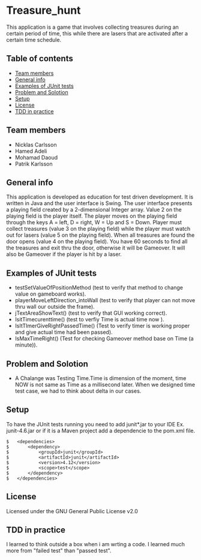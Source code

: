 # Treasure_hunt
This application is a game that involves collecting treasures during an certain period of time, this while there are lasers that are activated after a certain time schedule.

## Table of contents
* [Team members](#team-members)
* [General info](#general-info)
* [Examples of JUnit tests](#examples-of-JUnit-tests)
* [Problem and Solotion](#problem-and-solution)
* [Setup](#setup)
* [License](#license)
* [TDD in practice](#tdd-in-practice)

## Team members
* Nicklas Carlsson
* Hamed Adeli
* Mohamad Daoud
* Patrik Karlsson

## General info
This application is developed as education for test driven development. It is written in Java and the user interface is Swing.
The user interface presents a playing field created by a 2-dimensional Integer array. Value 2 on the playing field is the player itself. The player moves on the playing field through the keys A = left, D = right, W = Up and S = Down. Player must collect treasures (value 3 on the playing field) while the player must watch out for lasers (value 5 on the playing field). When all treasures are found the door opens (value 4 on the playing field). You have 60 seconds to find all the treasures and exit thru the door, otherwise it will be Gameover. It will also be Gameover if the player is hit by a laser.

## Examples of JUnit tests
* testSetValueOfPositionMethod (test to verify that method to change value on gameboard works).
* playerMoveLeftDirection_intoWall (test to verify that player can not move thru wall our outside the frame).
* jTextAreaShowText() (test to verify that GUI working correct).
* IsitTimecurenttime() (test to verfiy Time is actual time now ).
* IsItTImerGiveRightPassedTime() (Test to verify timer is working proper and give actual time had been passed).
* IsMaxTimeRight() (Test for checking Gameover method base on Time (a minute)).

## Problem and Solotion
 * A Chalange was Testing Time.Time is dimension of the moment, time NOW is not same as Time as a millisecond later. When we designed time test case, we had to think about delta in our cases. 
 
## Setup
To have the JUnit tests running you need to add junit*.jar to your IDE Ex. junit-4.6.jar or if it is a Maven project add a dependencie to the pom.xml file.

```
$   <dependencies>
$		<dependency>
$			<groupId>junit</groupId>
$			<artifactId>junit</artifactId>
$			<version>4.12</version>
$			<scope>test</scope>
$		</dependency>
$	</dependencies>
```

## License
Licensed under the GNU General Public License v2.0

## TDD in practice 
I learned to think outside a box when i am wrting a code. I learned much more from "failed test" than "passed test".
